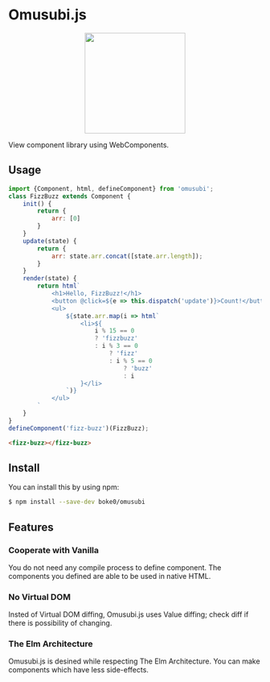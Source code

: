 Omusubi.js
===

<div align='center'>
    <img src='https://user-images.githubusercontent.com/48381296/101445678-465e5700-3965-11eb-9e6e-d64e277fd457.png' width='200'/><br>
</div>

View component library using WebComponents.

## Usage

```javascript
import {Component, html, defineComponent} from 'omusubi';
class FizzBuzz extends Component {
    init() {
        return {
            arr: [0]
        }
    }
    update(state) {
        return {
            arr: state.arr.concat([state.arr.length]);
        }
    }
    render(state) {
        return html`
            <h1>Hello, FizzBuzz!</h1>
            <button @click=${e => this.dispatch('update')}>Count!</button>
            <ul>
                ${state.arr.map(i => html`
                    <li>${
                        i % 15 == 0
                        ? 'fizzbuzz'
                        : i % 3 == 0
                            ? 'fizz'
                            : i % 5 == 0
                                ? 'buzz'
                                : i
                    }</li>
                `)}
            </ul>
        `
    }
}
defineComponent('fizz-buzz')(FizzBuzz);
```

```html
<fizz-buzz></fizz-buzz>
```

## Install

You can install this by using npm:

```bash
$ npm install --save-dev boke0/omusubi
```
<!--
Or, you can use it by CDN:

```javascript
import {Component, html, defineComponent} from '//unpkg.com/omusubi/omusubi.min.js';

...
```
-->

## Features
### Cooperate with Vanilla
You do not need any compile process to define component. The components you defined are able to be used in native HTML.

### No Virtual DOM
Insted of Virtual DOM diffing, Omusubi.js uses Value diffing; check diff if there is possibility of changing.

### The Elm Architecture
Omusubi.js is desined while respecting The Elm Architecture. You can make components which have less side-effects.
